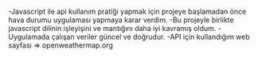 -Javascript ile api kullanım pratiği yapmak için projeye başlamadan önce hava durumu uygulaması yapmaya karar verdim.
-Bu projeyle birlikte javascript dilinin işleyişini ve mantığını daha iyi kavramış oldum.
-Uygulamada çalışan veriler güncel ve doğrudur.
-API için kullandığım web sayfası => openweathermap.org
